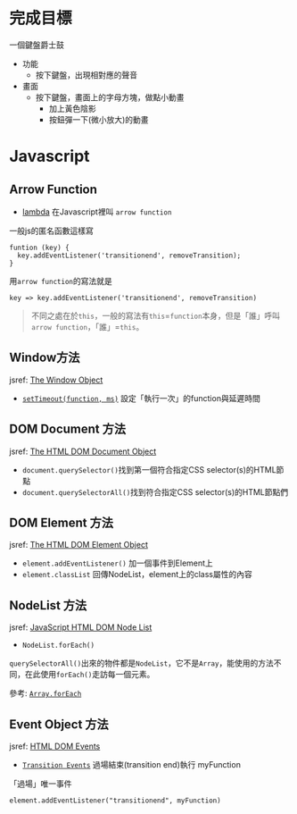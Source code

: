 # 完成目標

一個鍵盤爵士鼓
- 功能
  - 按下鍵盤，出現相對應的聲音
- 畫面
  - 按下鍵盤，畫面上的字母方塊，做點小動畫
    - 加上黃色陰影
    - 按鈕彈一下(微小放大)的動畫

# Javascript

## Arrow Function
- [lambda](http://www.jollen.org/blog/2013/10/javascript-lambda.html) 在Javascript裡叫 `arrow function`

一般js的匿名函數這樣寫
```javascript=
funtion (key) {
  key.addEventListener('transitionend', removeTransition);
}
```
用`arrow function`的寫法就是
```javascript=
key => key.addEventListener('transitionend', removeTransition)
```
> 不同之處在於`this`，一般的寫法有`this`=`function`本身，但是「誰」呼叫`arrow function`，「誰」=`this`。

## Window方法

jsref: [The Window Object](https://www.w3schools.com/jsref/obj_window.asp)
- [`setTimeout(function, ms)`](https://www.w3schools.com/jsref/met_win_settimeout.asp) 設定「執行一次」的function與延遲時間

## DOM Document 方法

jsref: [The HTML DOM Document Object](https://www.w3schools.com/jsref/dom_obj_document.asp)

- `document.querySelector()`找到第一個符合指定CSS selector(s)的HTML節點
- `document.querySelectorAll()`找到符合指定CSS selector(s)的HTML節點們

## DOM Element 方法

jsref: [The HTML DOM Element Object](https://www.w3schools.com/jsref/dom_obj_all.asp)

- `element.addEventListener()` 加一個事件到Element上
- `element.classList` 回傳NodeList，element上的class屬性的內容

## NodeList 方法
jsref: [JavaScript HTML DOM Node List](https://www.w3schools.com/js/js_htmldom_nodelist.asp)

-  `NodeList.forEach()`

`querySelectorAll()`出來的物件都是`NodeList`，它不是`Array`，能使用的方法不同，在此使用`forEach()`走訪每一個元素。

參考: [`Array.forEach`](https://www.w3schools.com/jsref/jsref_forEach.asp)

## Event Object 方法

jsref: [HTML DOM Events](https://www.w3schools.com/jsref/dom_obj_event.asp)


-  [`Transition Events`](https://www.w3schools.com/jsref/event_transitionend.asp) 過場結束(transition end)執行 myFunction

「過場」唯一事件

```javascript=
element.addEventListener("transitionend", myFunction)
```
